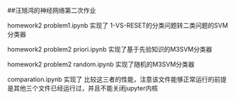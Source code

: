 ##汪旭鸿的神经网络第二次作业

homework2 problem1.ipynb 实现了 1-VS-RESET的分类问题转二类问题的SVM分类器  

homework2 problem2 priori.ipynb 实现了基于先验知识的M3SVM分类器  

homework2 problem2 random.ipynb 实现了随机的M3SVM分类器  

comparation.ipynb 实现了 比较这三者的性能，注意该文件能够正常运行的前提是其他三个文件已经运行过，并且不能关闭jupyter内核
